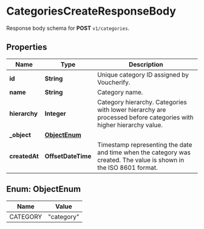 

# CategoriesCreateResponseBody

Response body schema for **POST** `v1/categories`.

## Properties

| Name | Type | Description |
|------------ | ------------- | ------------- |
|**id** | **String** | Unique category ID assigned by Voucherify. |
|**name** | **String** | Category name. |
|**hierarchy** | **Integer** | Category hierarchy. Categories with lower hierarchy are processed before categories with higher hierarchy value. |
|**_object** | [**ObjectEnum**](#ObjectEnum) |  |
|**createdAt** | **OffsetDateTime** | Timestamp representing the date and time when the category was created. The value is shown in the ISO 8601 format. |



## Enum: ObjectEnum

| Name | Value |
|---- | -----|
| CATEGORY | &quot;category&quot; |




